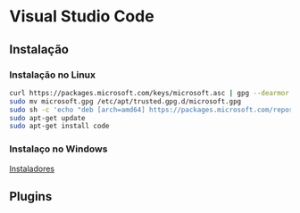 # Visual Studio Code

## Instalação

### Instalação no Linux

````sh
curl https://packages.microsoft.com/keys/microsoft.asc | gpg --dearmor > microsoft.gpg
sudo mv microsoft.gpg /etc/apt/trusted.gpg.d/microsoft.gpg
sudo sh -c 'echo "deb [arch=amd64] https://packages.microsoft.com/repos/vscode stable main" > /etc/apt/sources.list.d/vscode.list'
sudo apt-get update
sudo apt-get install code
````

### Instalaço no Windows

[Instaladores](https://code.visualstudio.com/#alt-downloads)


## Plugins

